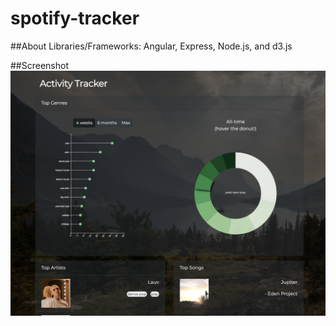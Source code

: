 # spotify-tracker

##About
Libraries/Frameworks: Angular, Express, Node.js, and d3.js

##Screenshot
![Demo usage](./screenshot.png?raw=true "Title")
